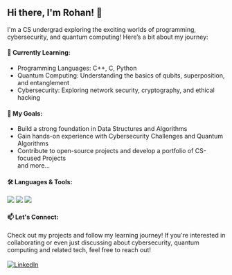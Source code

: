 ## Hi there, I'm Rohan! 👋
I'm a CS undergrad exploring the exciting worlds of programming, cybersecurity, and quantum computing! Here’s a bit about my journey:

#### 🌱 Currently Learning:
- Programming Languages: C++, C, Python
- Quantum Computing: Understanding the basics of qubits, superposition, and entanglement
- Cybersecurity: Exploring network security, cryptography, and ethical hacking
#### 🚀 My Goals:
- Build a strong foundation in Data Structures and Algorithms
- Gain hands-on experience with Cybersecurity Challenges and Quantum Algorithms
- Contribute to open-source projects and develop a portfolio of CS-focused Projects </br>
  and more...
#### 🛠️ Languages & Tools:
<img src="https://ziadoua.github.io/m3-Markdown-Badges/badges/Python/python3.svg"> <img src="https://ziadoua.github.io/m3-Markdown-Badges/badges/C++/c++3.svg"> <img src="https://ziadoua.github.io/m3-Markdown-Badges/badges/C/c3.svg"> </br>
#### 📫 Let's Connect:
Check out my projects and follow my learning journey! If you're interested in collaborating or even just discussing about cybersecurity, quantum computing and related tech, feel free to reach out!</br></br>
[![LinkedIn](https://ziadoua.github.io/m3-Markdown-Badges/badges/LinkedIn/linkedin2.svg)](https://www.linkedin.com/in/rohan~sharma/)
